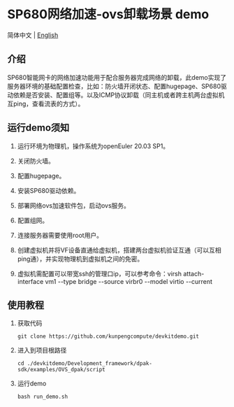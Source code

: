 # SP680网络加速-ovs卸载场景 demo

简体中文 | [English](README_en.md)

## 介绍

SP680智能网卡的网络加速功能用于配合服务器完成网络的卸载，此demo实现了服务器环境的基础配置检查，比如：防火墙开闭状态、配置hugepage、SP680驱动依赖是否安装、配置组等。以及ICMP协议卸载（同主机或者跨主机两台虚拟机互ping，查看流表的方式）。

## 运行demo须知

1. 运行环境为物理机，操作系统为openEuler 20.03 SP1。

2. 关闭防火墙。

3. 配置hugepage。

4. 安装SP680驱动依赖。

5. 部署网络ovs加速软件包，启动ovs服务。

6. 配置组网。

7. 连接服务器需要使用root用户。

8. 创建虚拟机并将VF设备直通给虚拟机，搭建两台虚拟机验证互通（可以互相ping通），并实现物理机到虚拟机之间的免密。

9. 虚拟机需配置可以带宽ssh的管理口ip，可以参考命令：virsh attach-interface vm1 --type bridge --source virbr0 --model virtio --current

## 使用教程

1. 获取代码

   ```shell
   git clone https://github.com/kunpengcompute/devkitdemo.git
   ```

2. 进入到项目根路径

   ```shell
   cd ./devkitdemo/Development_framework/dpak-sdk/examples/OVS_dpak/script
   ```
3. 运行demo

   ```shell
   bash run_demo.sh
   ```
